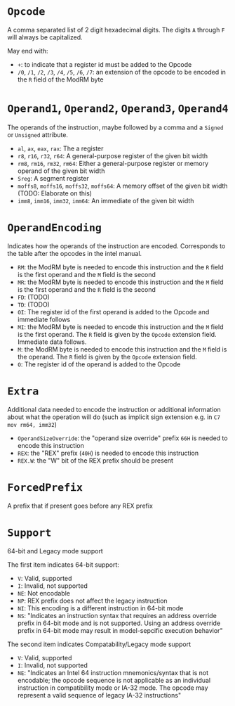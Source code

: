 # `Opcode`

A comma separated list of 2 digit hexadecimal digits. The digits `A` through `F` will always be capitalized.

May end with:
 - `+`: to indicate that a register id must be added to the Opcode
 - `/0`, `/1`, `/2`, `/3`, `/4`, `/5`, `/6`, `/7`: an extension of the opcode to be encoded in the `R` field of the ModRM byte

# `Operand1`, `Operand2`, `Operand3`, `Operand4`

The operands of the instruction, maybe followed by a comma and a `Signed` or `Unsigned` attribute.

 - `al`, `ax`, `eax`, `rax`: The a register
 - `r8`, `r16`, `r32`, `r64`: A general-purpose register of the given bit width
 - `rm8`, `rm16`, `rm32`, `rm64`: Either a general-purpose register or memory operand of the given bit width
 - `Sreg`: A segment register
 - `moffs8`, `moffs16`, `moffs32`, `moffs64`: A memory offset of the given bit width (TODO: Elaborate on this)
 - `imm8`, `imm16`, `imm32`, `imm64`: An immediate of the given bit width

# `OperandEncoding`

Indicates how the operands of the instruction are encoded. Corresponds to the table after the opcodes in the intel manual.

 - `RM`: the ModRM byte is needed to encode this instruction and the `R` field is the first operand and the `M` field is the second
 - `MR`: the ModRM byte is needed to encode this instruction and the `M` field is the first operand and the `R` field is the second
 - `FD`: (TODO)
 - `TD`: (TODO)
 - `OI`: The register id of the first operand is added to the Opcode and immediate follows
 - `MI`: the ModRM byte is needed to encode this instruction and the `M` field is the first operand. The `R` field is given by the `Opcode` extension field. Immediate data follows.
 - `M`: the ModRM byte is needed to encode this instruction and the `M` field is the operand. The `R` field is given by the `Opcode` extension field.
 - `O`: The register id of the operand is added to the Opcode

# `Extra`

Additional data needed to encode the instruction or additional information about what the operation will do (such as implicit sign extension e.g. in `C7 mov rm64, imm32`)

 - `OperandSizeOverride`: the "operand size override" prefix `66H` is needed to encode this instruction
 - `REX`: the "REX" prefix (`40H`) is needed to encode this instruction
 - `REX.W`: the "W" bit of the REX prefix should be present

# `ForcedPrefix`

A prefix that if present goes before any REX prefix

# `Support`

64-bit and Legacy mode support

The first item indicates 64-bit support:

 - `V`: Valid, supported
 - `I`: Invalid, not supported
 - `NE`: Not encodable
 - `NP`: REX prefix does not affect the legacy instruction
 - `NI`: This encoding is a different instruction in 64-bit mode
 - `NS`: "Indicates an instruction syntax that requires an address override prefix in 64-bit mode and is not supported. Using an address override prefix in 64-bit mode may result in model-sepcific execution behavior"

The second item indicates Compatability/Legacy mode support
 - `V`: Valid, supported
 - `I`: Invalid, not supported
 - `NE`: "Indicates an Intel 64 instruction mnemonics/syntax that is not encodable; the opcode sequence is not applicable as an individual instruction in compatibility mode or IA-32 mode. The opcode may represent a valid sequence of legacy IA-32 instructions"
